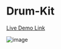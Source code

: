 # Drum-Kit
[Live Demo Link](https://drum-kit-phi-ashy.vercel.app/)

![image](https://github.com/hakanduyar/Drum-Kit/assets/79376651/475c92c4-b83f-4f24-8f05-f5995f270c11)
